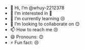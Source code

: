- 👋 Hi, I’m @whuy-2212378
- 👀 I’m interested in 🤣
- 🌱 I’m currently learning 😒
- 💞️ I’m looking to collaborate on 😊
- 📫 How to reach me 😒
- 😄 Pronouns: 😊
- ⚡ Fun fact: 😒

<!---
whuy-2212378/whuy-2212378 is a ✨ special ✨ repository because its `README.md` (this file) appears on your GitHub profile.
You can click the Preview link to take a look at your changes.
--->
